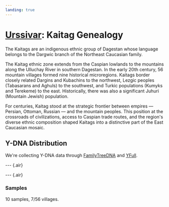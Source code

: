 ```yaml
---
landing: true
---
```


<script setup lang="ts">
import DNATable from "@/components/DNATable.vue";
import DNAChart from "@/components/DNAChart.vue";
</script>

# [Urssivar](../index#kaitag-genealogy): Kaitag Genealogy

The Kaitags are an indigenous ethnic group of Dagestan whose language belongs to the Dargwic branch of the Northeast Caucasian family.

The Kaitag ethnic zone extends from the Caspian lowlands to the mountains along the Ulluchay River in southern Dagestan. In the early 20th century, 56 mountain villages formed nine historical microregions. Kaitags border closely related Dargins and Kubachins to the northwest, Lezgic peoples (Tabasarans and Aghuls) to the southwest, and Turkic populations (Kumyks and Terekeme) to the east. Historically, there was also a significant Juhuri (Mountain Jewish) population.

For centuries, Kaitag stood at the strategic frontier between empires — Persian, Ottoman, Russian — and the mountain peoples. This position at the crossroads of civilizations, access to Caspian trade routes, and the region's diverse ethnic composition shaped Kaitags into a distinctive part of the East Caucasian mosaic.

## Y-DNA Distribution

We're collecting Y-DNA data through [FamilyTreeDNA](https://www.familytreedna.com/groups/kaitag/about) and [YFull](https://www.yfull.com/groups/kaitag/).

--- {.air}

<DNAChart/>

--- {.air}

### Samples

10 samples, 7/56 villages.

<DNATable />
